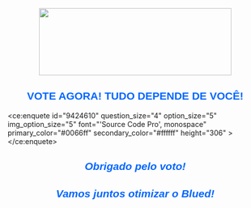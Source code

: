 <p style="text-align:center"><img alt="" height="133" src="https://brbluedfaq.files.wordpress.com/2020/07/2-5.png" width="380" /></p>

<h2 style="text-align:center"><span style="color:#0066ff"><span style="font-family:verdana,geneva,sans-serif"><strong>VOTE AGORA! TUDO DEPENDE DE VOC&Ecirc;!</strong></span></span></h2>


<ce:enquete id="9424610" question_size="4" option_size="5" img_option_size="5" font="'Source Code Pro', monospace" primary_color="#0066ff" secondary_color="#ffffff" height="306" ></ce:enquete>
<script async type="text/javascript" src="https://www.criarenquete.com.br/user.js"></script>

<h2 style="text-align:center"><em><span style="color:#0066ff"><span style="font-family:verdana,geneva,sans-serif">Obrigado pelo voto!</span></span></em></h2>

<h2 style="text-align:center"><em><span style="color:#0066ff"><span style="font-family:verdana,geneva,sans-serif">Vamos juntos otimizar o Blued!</span></span></em></h2>
